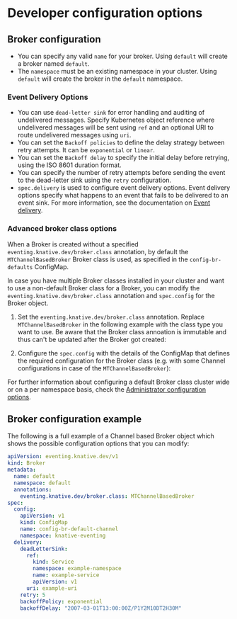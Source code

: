 # Developer configuration options

## Broker configuration 

- You can specify any valid `name` for your broker. Using `default` will create a broker named `default`.
- The `namespace` must be an existing namespace in your cluster. Using `default` will create the broker in the `default` namespace.

###  Event Delivery Options
- You can use `dead-letter sink`  for error handling and auditing of undelivered messages. Specify Kubernetes object reference where undelivered messages will be sent using `ref` and an optional URI to route undelivered messages using `uri`.
- You can set the `Backoff policies` to define the delay strategy between retry attempts. It can be `exponential` or `linear`.
- You can set the `Backoff delay` to specify the initial delay before retrying, using the ISO 8601 duration format.
- You can specify the number of retry attempts before sending the event to the dead-letter sink using the `retry` configuration.
- `spec.delivery` is used to configure event delivery options. Event delivery options specify what happens to an event that fails to be delivered to an event sink. For more information, see the documentation on [Event delivery](../event-delivery.md).

###  Advanced broker class options
When a Broker is created without a specified `eventing.knative.dev/broker.class` annotation, by default the `MTChannelBasedBroker` Broker class is used, as specified in the `config-br-defaults` ConfigMap.

In case you have multiple Broker classes installed in your cluster and want to use a non-default Broker class for a Broker, you can modify the `eventing.knative.dev/broker.class` annotation and `spec.config` for the Broker object.

1. Set the `eventing.knative.dev/broker.class` annotation. Replace `MTChannelBasedBroker` in the following example with the class type you want to use. Be aware that the Broker class annoation is immutable and thus can't be updated after the Broker got created:

2. Configure the `spec.config` with the details of the ConfigMap that defines the required configuration for the Broker class (e.g. with some Channel configurations in case of the `MTChannelBasedBroker`):

For further information about configuring a default Broker class cluster wide or on a per namespace basis, check the [Administrator configuration options](../configuration/broker-configuration.md#configuring-the-broker-class).

## Broker configuration example

The following is a full example of a Channel based Broker object which shows the possible configuration options that you can modify:

```yaml
apiVersion: eventing.knative.dev/v1
kind: Broker
metadata:
  name: default
  namespace: default
  annotations:
    eventing.knative.dev/broker.class: MTChannelBasedBroker
spec:
  config:
    apiVersion: v1
    kind: ConfigMap
    name: config-br-default-channel
    namespace: knative-eventing
  delivery:
    deadLetterSink:
      ref:
        kind: Service
        namespace: example-namespace
        name: example-service
        apiVersion: v1
      uri: example-uri
    retry: 5
    backoffPolicy: exponential
    backoffDelay: "2007-03-01T13:00:00Z/P1Y2M10DT2H30M"
```
